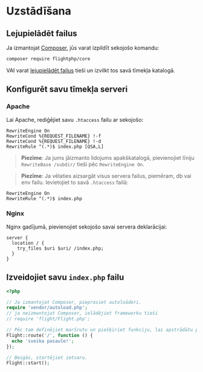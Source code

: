 # Uzstādīšana

## Lejupielādēt failus

Ja izmantojat [Composer](https://getcomposer.org), jūs varat izpildīt sekojošo komandu:

```bash
composer require flightphp/core
```

VAI varat [lejupielādēt failus](https://github.com/flightphp/core/archive/master.zip)
 tieši un izvilkt tos savā tīmekļa katalogā.

## Konfigurēt savu tīmekļa serveri

### Apache

Lai Apache, rediģējiet savu `.htaccess` failu ar sekojošo:

```apacheconf
RewriteEngine On
RewriteCond %{REQUEST_FILENAME} !-f
RewriteCond %{REQUEST_FILENAME} !-d
RewriteRule ^(.*)$ index.php [QSA,L]
```

> **Piezīme**: Ja jums jāizmanto lidojums apakškatalogā, pievienojiet līniju
> `RewriteBase /subdir/` tieši pēc `RewriteEngine On`.

> **Piezīme**: Ja vēlaties aizsargāt visus servera failus, piemēram, db vai env failu.
> Ievietojiet to savā `.htaccess` failā:

```apacheconf
RewriteEngine On
RewriteRule ^(.*)$ index.php
```

### Nginx

Nginx gadījumā, pievienojiet sekojošo savai servera deklarācijai:

```nginx
server {
  location / {
    try_files $uri $uri/ /index.php;
  }
}
```

## Izveidojiet savu `index.php` failu

```php
<?php

// Ja izmantojat Composer, pieprasiet autoloāderi.
require 'vendor/autoload.php';
// ja neizmantojat Composer, ielādējiet frameworku tieši
// require 'flight/Flight.php';

// Pēc tam definējiet maršrutu un piešķiriet funkciju, lai apstrādātu pieprasījumu.
Flight::route('/', function () {
  echo 'sveika pasaule!';
});

// Beigās, startējiet ietvaru.
Flight::start();
```